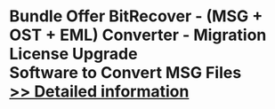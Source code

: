 # Bundle Offer BitRecover - (MSG + OST + EML) Converter - Migration License Upgrade<br />Software to Convert MSG Files<br />[>> Detailed information](https://secure.shareit.com/shareit/product.html?productid=301010138&affiliateid=200057808)